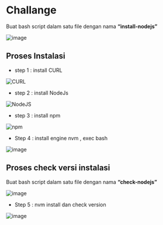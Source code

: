 # Challange 

Buat bash script dalam satu file dengan nama **“install-nodejs”**

![image](https://github.com/ngurahgdewisnugk/devops20-dumbways-ngurahgedewisnugk/assets/88923635/78de19cb-b32d-4b1a-88bd-1bfa903d6709)

## Proses Instalasi 
* step 1 : install CURL

![CURL](https://github.com/ngurahgdewisnugk/devops20-dumbways-ngurahgedewisnugk/assets/88923635/97cad33a-2389-4d93-b931-50fec130ec80)

* step 2 : install NodeJs

![NodeJS](https://github.com/ngurahgdewisnugk/devops20-dumbways-ngurahgedewisnugk/assets/88923635/1d56eeaf-94a4-4405-990c-c3fe36258751)


* step 3 : install npm

![npm](https://github.com/ngurahgdewisnugk/devops20-dumbways-ngurahgedewisnugk/assets/88923635/c70bfb11-8e15-414d-b13f-5e7b41f6dc4c)

* Step 4 : install engine nvm , exec bash

![image](https://github.com/ngurahgdewisnugk/devops20-dumbways-ngurahgedewisnugk/assets/88923635/d071abc2-5a1b-46f3-966f-0fe944796cf2)

## Proses check versi instalasi 

Buat bash script dalam satu file dengan nama **“check-nodejs”**

![image](https://github.com/ngurahgdewisnugk/devops20-dumbways-ngurahgedewisnugk/assets/88923635/9d98faaa-100a-4d2f-a1e3-643709f51951)

* Step 5 :  nvm install dan check version

![image](https://github.com/ngurahgdewisnugk/devops20-dumbways-ngurahgedewisnugk/assets/88923635/cba42a87-3b0f-4a2a-ba62-f788221591f2)




